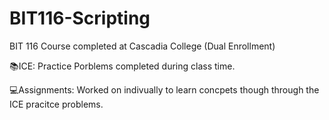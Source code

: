 # BIT116-Scripting
BIT 116 Course completed at Cascadia College (Dual Enrollment) 

<p>📚ICE: Practice Porblems completed during class time.</p>
<p>💻Assignments: Worked on indivually to learn concpets though through the ICE pracitce problems.</p>
